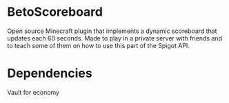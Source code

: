# BetoScoreboard
Open source Minecraft plugin that implements a dynamic scoreboard that updates each 60 seconds. Made to play in a private server with friends and to teach some of them on how to use this part of the Spigot API.

# Dependencies
Vault for economy
